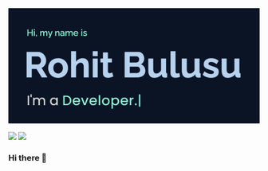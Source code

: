 <img src="https://github.com/rohitbulusu/rohitbulusu/blob/main/assets/header.gif" width="700px">

![](https://img.shields.io/badge/LinkedIn-informational?style=for-the-badge&logo=linkedin&logoColor=7fdbca&color=011627&logoWidth=30&link=http://rohitbulusu.com)
![](https://img.shields.io/badge/Behance-informational?style=for-the-badge&logo=behance&logoColor=7fdbca&color=011627&logoWidth=30&link=http://rohitbulusu.com)




### Hi there 👋



